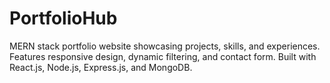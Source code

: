 # PortfolioHub
MERN stack portfolio website showcasing projects, skills, and experiences. Features responsive design, dynamic filtering, and contact form. Built with React.js, Node.js, Express.js, and MongoDB.
